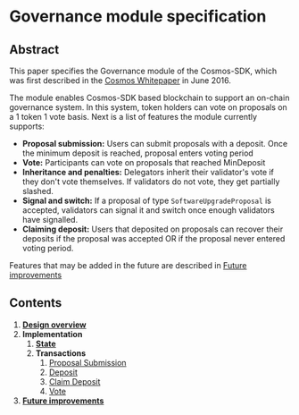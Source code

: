 # Governance module specification

## Abstract

This paper specifies the Governance module of the Cosmos-SDK, which was first described in the [Cosmos Whitepaper](https://cosmos.network/about/whitepaper) in June 2016. 

The module enables Cosmos-SDK based blockchain to support an on-chain governance system. In this system, token holders can vote on proposals on a 1 token 1 vote basis. Next is a list of features the module currently supports:

- **Proposal submission:** Users can submit proposals with a deposit. Once the minimum deposit is reached, proposal enters voting period
- **Vote:** Participants can vote on proposals that reached MinDeposit
- **Inheritance and penalties:** Delegators inherit their validator's vote if they don't vote themselves. If validators do not vote, they get partially slashed.
- **Signal and switch:** If a proposal of type `SoftwareUpgradeProposal` is accepted, validators can signal it and switch once enough validators have signalled.
- **Claiming deposit:** Users that deposited on proposals can recover their deposits if the proposal was accepted OR if the proposal never entered voting period.

Features that may be added in the future are described in [Future improvements](future_improvements.md)


## Contents

1.  **[Design overview](overview.md)**
2.  **Implementation**
    1. **[State](state.md)**
    2. **Transactions**
        1.  [Proposal Submission](proposal_submission.md)
        2.  [Deposit](deposit.md)
        3.  [Claim Deposit](claim_deposit.md)
        4.  [Vote](vote.md)
3.  **[Future improvements](future_improvements.md)**
